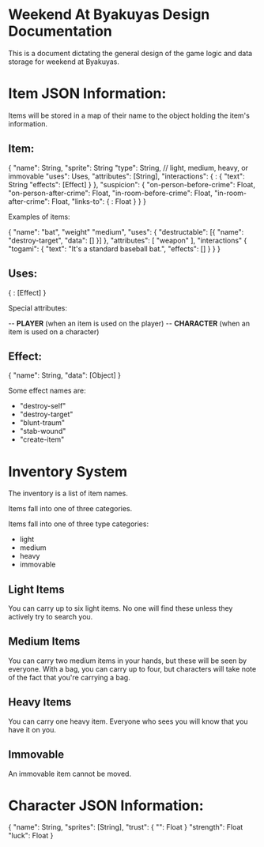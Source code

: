 Weekend At Byakuyas Design Documentation
========================================

This is a document dictating the general design of the game logic and data storage for weekend at Byakuyas.

Item JSON Information:
======================

Items will be stored in a map of their name to the object holding the item's information.

Item:
-----

{
  "name": String,
  "sprite": String
  "type": String, // light, medium, heavy, or immovable
  "uses": Uses,
  "attributes": [String],
  "interactions": {
    <String Character>: {
      "text": String
      "effects": [Effect]
    }
  },
  "suspicion": {
    "on-person-before-crime": Float,
    "on-person-after-crime": Float,
    "in-room-before-crime": Float,
    "in-room-after-crime": Float,
    "links-to": {
      <String character>: Float
    }
  }
}

Examples of items:

{
  "name": "bat",
  "weight" "medium",
  "uses": {
    "destructable": [{
      "name": "destroy-target",
      "data": []
    }]
  },
  "attributes": [
    "weapon"
  ],
  "interactions" {
    "togami": {
      "text": "It's a standard baseball bat.",
      "effects": []
    }
  }
}

Uses:
-----

{
  <String attribute>: [Effect]
}

Special attributes:

-- __PLAYER__ (when an item is used on the player)
-- __CHARACTER__ (when an item is used on a character)

Effect:
-----------

{
  "name": String,
  "data": [Object]
}

Some effect names are:

- "destroy-self"
- "destroy-target"
- "blunt-traum"
- "stab-wound"
- "create-item"

Inventory System
================

The inventory is a list of item names.

Items fall into one of three categories.

Items fall into one of three type categories:

- light
- medium
- heavy
- immovable

Light Items
-----------

You can carry up to six light items. No one will find these unless they actively try to search you.

Medium Items
------------

You can carry two medium items in your hands, but these will be seen by everyone. With a bag, you can carry up to four, but characters will take note of the fact that you're carrying a bag.

Heavy Items
-----------

You can carry one heavy item. Everyone who sees you will know that you have it on you.

Immovable
---------

An immovable item cannot be moved.

Character JSON Information:
===========================

{
  "name": String,
  "sprites": [String],
  "trust": {
    "<String character>": Float
  }
  "strength": Float
  "luck": Float
}


